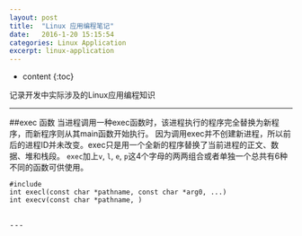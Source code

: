 ```yaml
---
layout: post
title:  "Linux 应用编程笔记"
date:   2016-1-20 15:15:54
categories: Linux Application
excerpt: linux-application 
---
```


* content
{:toc}

记录开发中实际涉及的Linux应用编程知识

---

##exec 函数
当进程调用一种exec函数时，该进程执行的程序完全替换为新程序，而新程序则从其main函数开始执行。
因为调用exec并不创建新进程，所以前后的进程ID并未改变。exec只是用一个全新的程序替换了当前进程的正文、数据、堆和栈段。
`exec`加上`v`, `l`, `e`, `p`这4个字母的两两组合或者单独一个总共有6种不同的函数可供使用。

<pre><code>#include <unistd.h>
int execl(const char *pathname, const char *arg0, ...)
int execv(const char *pathname, )
</code><pre>

---






